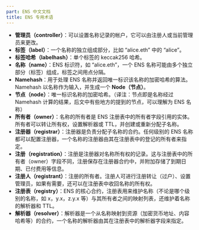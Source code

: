 ```yaml
---
part: ENS 中文文档
title: ENS 专用术语 
---
```


* **管理员（controller）**：可以设置名称记录的帐户，它可以由注册人或当前管理员来更改。
* **标签（label）**：一个名称的独立组成部分，比如 “alice.eth” 中的 “alice”。
* **标签哈希（labelhash）**：单个标签的 keccak256 哈希。
* **名称（name）**：ENS 标识符，如 “alice.eth”，一个 ENS 名称可能由多个独立部分（标签）组成，标签之间用点分隔。
* **Namehash**：用于处理 ENS 名称并返回唯一标识该名称的加密哈希的算法。Namehash 以名称作为输入，并生成一个 **Node（节点）**。
* **节点（node）**：唯一标识名称的加密哈希。（译注：节点即是名称经过 Namehash 计算的结果，后文中有些地方的提到的节点，可以理解为 ENS 名称）
* **所有者（owner）**：名称的所有者是 ENS 注册表中的所有者字段引用的实体。所有者可以转让所有权，设置解析器或 TTL，并创建或重新分配子名称。
* **注册器（registrar）**：注册器是负责分配子名称的合约。任何级别的 ENS 名称都可以配置注册器，一个名称的注册器由其在注册表中的登记的所有者来指定。
* **注册（registration）**：注册是注册器对名称所有权的记录。这与注册表中的所有者（owner）字段不同，注册保存在注册器合约中，并附加存储了到期日期、已付费用等信息。
* **注册人（registrant）**：注册的所有者。注册人可进行注册转让（过户）、设置管理员，如果有需要，还可以在注册表中收回名称的所有权。
* **注册表（registry）**：ENS 的核心合约，注册表用来维护名称（不论是哪个级别的名称，如 x，y.x，z.y.x 等）与其所有者之间的映射列表，还维护着名称的解析器和 TTL。
* **解析器（resolver）**：解析器是一个从名称映射到资源（加密货币地址、内容哈希等）的合约，一个名称的解析器由其在注册表中的解析器字段来指定。
